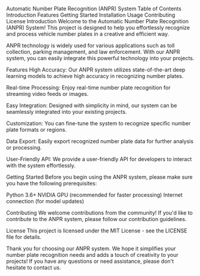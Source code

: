 Automatic Number Plate Recognition (ANPR) System
Table of Contents
Introduction
Features
Getting Started
Installation
Usage
Contributing
License
Introduction
Welcome to the Automatic Number Plate Recognition (ANPR) System! This project is designed to help you effortlessly recognize and process vehicle number plates in a creative and efficient way.

ANPR technology is widely used for various applications such as toll collection, parking management, and law enforcement. With our ANPR system, you can easily integrate this powerful technology into your projects.

Features
High Accuracy: Our ANPR system utilizes state-of-the-art deep learning models to achieve high accuracy in recognizing number plates.

Real-time Processing: Enjoy real-time number plate recognition for streaming video feeds or images.

Easy Integration: Designed with simplicity in mind, our system can be seamlessly integrated into your existing projects.

Customization: You can fine-tune the system to recognize specific number plate formats or regions.

Data Export: Easily export recognized number plate data for further analysis or processing.

User-Friendly API: We provide a user-friendly API for developers to interact with the system effortlessly.

Getting Started
Before you begin using the ANPR system, please make sure you have the following prerequisites:

Python 3.6+
NVIDIA GPU (recommended for faster processing)
Internet connection (for model updates)

Contributing
We welcome contributions from the community! If you'd like to contribute to the ANPR system, please follow our contribution guidelines.

License
This project is licensed under the MIT License - see the LICENSE file for details.

Thank you for choosing our ANPR system. We hope it simplifies your number plate recognition needs and adds a touch of creativity to your projects! If you have any questions or need assistance, please don't hesitate to contact us.
